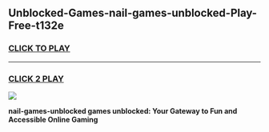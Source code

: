 
## Unblocked-Games-nail-games-unblocked-Play-Free-t132e
<h3>
<a href="https://premium76.site?title=nail-games-unblocked&ref=20A">CLICK TO PLAY</a></h3>
<hr>

<h3>
<a href="https://premium76.site?title=nail-games-unblocked&ref=20A">CLICK 2 PLAY</a>
  
</h3>

<a href="https://premium76.site?title=nail-games-unblocked&ref=20A"><img src="https://clearcache.store/games.png"></a>


**nail-games-unblocked games unblocked: Your Gateway to Fun and Accessible Online Gaming**
